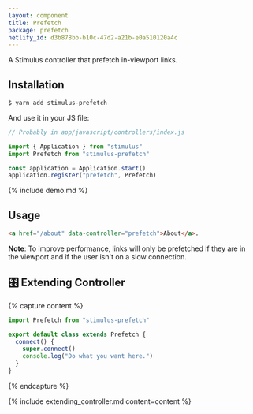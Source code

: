 ```yaml
---
layout: component
title: Prefetch
package: prefetch
netlify_id: d3b878bb-b10c-47d2-a21b-e0a510120a4c
---
```


A Stimulus controller that prefetch in-viewport links.

## Installation

```bash
$ yarn add stimulus-prefetch
```

And use it in your JS file:
```js
// Probably in app/javascript/controllers/index.js

import { Application } from "stimulus"
import Prefetch from "stimulus-prefetch"

const application = Application.start()
application.register("prefetch", Prefetch)
```

{% include demo.md %}

## Usage

```html
<a href="/about" data-controller="prefetch">About</a>.
```

**Note**: To improve performance, links will only be prefetched if they are in the viewport and if the user isn't on a slow connection.

## 🎛 Extending Controller

{% capture content %}
```js
import Prefetch from "stimulus-prefetch"

export default class extends Prefetch {
  connect() {
    super.connect()
    console.log("Do what you want here.")
  }
}
```
{% endcapture %}

{% include extending_controller.md content=content %}
